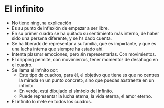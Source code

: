 # El infinito

- No tiene ninguna explicación
- Es su punto de inflexión de empezar a ser libre.
- En su primer cuadro se ha quitado su sentimiento más interno, de haber sido una persona diferente, y se ha dado cuenta.
- Se ha liberado de representar a su familia, que es importante, y que es una lucha interna que siempre ha estado ahí.
- Intenta plasmar emociones, pero sin representarlas. Con movimientos.
- El dripping permite, con movimientos, tener momentos de desahogo en el cuadro.
- Se llama el infinito por:
    - Este tipo de cuadros, para él, el objetivo que tiene es que no centres la mirada en un punto concreto, sino que puedas abstraerte en un infinito.
    - En verde, está dibujado el símbolo del infinito.
    - Puede representar la lucha eterna, la vida eterna, el amor eterno.
- El infinito lo mete en todos los cuadros.
